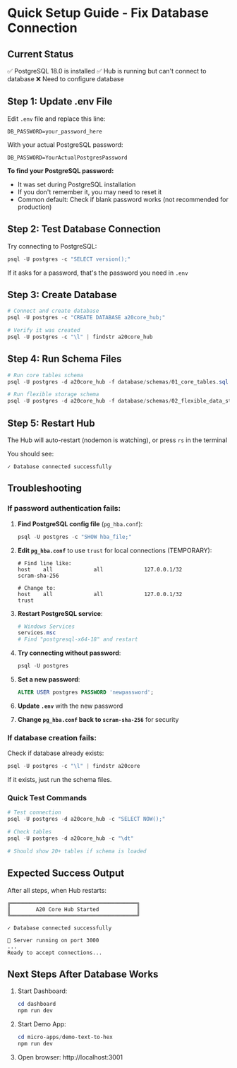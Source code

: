 # Quick Setup Guide - Fix Database Connection

## Current Status
✅ PostgreSQL 18.0 is installed
✅ Hub is running but can't connect to database
❌ Need to configure database

## Step 1: Update .env File

Edit `.env` file and replace this line:
```env
DB_PASSWORD=your_password_here
```

With your actual PostgreSQL password:
```env
DB_PASSWORD=YourActualPostgresPassword
```

**To find your PostgreSQL password:**
- It was set during PostgreSQL installation
- If you don't remember it, you may need to reset it
- Common default: Check if blank password works (not recommended for production)

## Step 2: Test Database Connection

Try connecting to PostgreSQL:
```powershell
psql -U postgres -c "SELECT version();"
```

If it asks for a password, that's the password you need in `.env`

## Step 3: Create Database

```powershell
# Connect and create database
psql -U postgres -c "CREATE DATABASE a20core_hub;"

# Verify it was created
psql -U postgres -c "\l" | findstr a20core_hub
```

## Step 4: Run Schema Files

```powershell
# Run core tables schema
psql -U postgres -d a20core_hub -f database/schemas/01_core_tables.sql

# Run flexible storage schema
psql -U postgres -d a20core_hub -f database/schemas/02_flexible_data_storage.sql
```

## Step 5: Restart Hub

The Hub will auto-restart (nodemon is watching), or press `rs` in the terminal

You should see:
```
✓ Database connected successfully
```

## Troubleshooting

### If password authentication fails:

1. **Find PostgreSQL config file** (`pg_hba.conf`):
   ```powershell
   psql -U postgres -c "SHOW hba_file;"
   ```

2. **Edit `pg_hba.conf`** to use `trust` for local connections (TEMPORARY):
   ```
   # Find line like:
   host    all             all             127.0.0.1/32            scram-sha-256

   # Change to:
   host    all             all             127.0.0.1/32            trust
   ```

3. **Restart PostgreSQL service**:
   ```powershell
   # Windows Services
   services.msc
   # Find "postgresql-x64-18" and restart
   ```

4. **Try connecting without password**:
   ```powershell
   psql -U postgres
   ```

5. **Set a new password**:
   ```sql
   ALTER USER postgres PASSWORD 'newpassword';
   ```

6. **Update `.env`** with the new password

7. **Change `pg_hba.conf` back to `scram-sha-256`** for security

### If database creation fails:

Check if database already exists:
```powershell
psql -U postgres -c "\l" | findstr a20core
```

If it exists, just run the schema files.

### Quick Test Commands

```powershell
# Test connection
psql -U postgres -d a20core_hub -c "SELECT NOW();"

# Check tables
psql -U postgres -d a20core_hub -c "\dt"

# Should show 20+ tables if schema is loaded
```

## Expected Success Output

After all steps, when Hub restarts:
```
╔════════════════════════════════════════╗
║        A20 Core Hub Started            ║
╚════════════════════════════════════════╝

✓ Database connected successfully

🚀 Server running on port 3000
...
Ready to accept connections...
```

## Next Steps After Database Works

1. Start Dashboard:
   ```powershell
   cd dashboard
   npm run dev
   ```

2. Start Demo App:
   ```powershell
   cd micro-apps/demo-text-to-hex
   npm run dev
   ```

3. Open browser: http://localhost:3001
